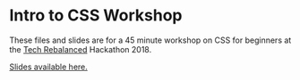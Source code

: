 # Intro to CSS Workshop

These files and slides are for a 45 minute workshop on CSS for beginners at the [Tech Rebalanced](https://techladyhackathon.org/) Hackathon 2018.

[Slides available here.](https://docs.google.com/presentation/d/1vL7Dk3ygIZWD0IGNihk9qpiMjQb5h8JESh28uMSaYu0/edit?usp=sharing)
